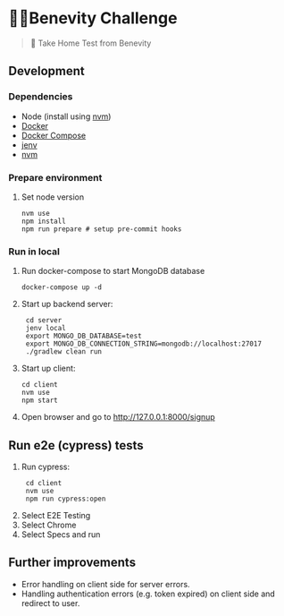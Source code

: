 # 🏃🏼Benevity Challenge

> 🚀  Take Home Test from Benevity

## Development

### Dependencies
- Node (install using [nvm](https://github.com/nvm-sh/nvm#installing-and-updating))
- [Docker](https://www.docker.com/)
- [Docker Compose](https://docs.docker.com/compose/)
- [jenv](https://www.jenv.be/)
- [nvm](https://github.com/nvm-sh/nvm)

### Prepare environment
1. Set node version
   ```shell
   nvm use
   npm install
   npm run prepare # setup pre-commit hooks
   ```
   
### Run in local
1. Run docker-compose to start MongoDB database
    ```shell
    docker-compose up -d
    ```

2. Start up backend server:
   ```shell
    cd server
    jenv local
    export MONGO_DB_DATABASE=test
    export MONGO_DB_CONNECTION_STRING=mongodb://localhost:27017
    ./gradlew clean run
   ```
   
3. Start up client:
   ```shell
   cd client
   nvm use
   npm start
   ```
   
4. Open browser and go to http://127.0.0.1:8000/signup

## Run e2e (cypress) tests
1. Run cypress:
   ```shell
    cd client
    nvm use
    npm run cypress:open
    ```
2. Select E2E Testing
3. Select Chrome
4. Select Specs and run

## Further improvements
- Error handling on client side for server errors.
- Handling authentication errors (e.g. token expired) on client side and redirect to user.

